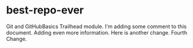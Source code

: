 # best-repo-ever
Git and GitHubBasics Trailhead module. I'm adding some comment to this document. Adding even more information. Here is another change. Fourth Change.
